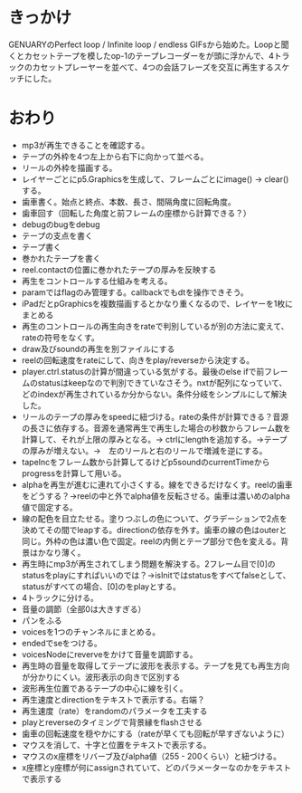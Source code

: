 # きっかけ
GENUARYのPerfect loop / Infinite loop / endless GIFsから始めた。Loopと聞くとカセットテープを模したop-1のテープレコーダーをが頭に浮かんで、4トラックのカセットプレーヤーを並べて、4つの会話フレーズを交互に再生するスケッチにした。

# おわり
- mp3が再生できることを確認する。
- テープの外枠を4つ左上から右下に向かって並べる。
- リールの外枠を描画する。
- レイヤーごとにp5.Graphicsを生成して、フレームごとにimage() → clear()する。
- 歯車書く。始点と終点、本数、長さ、間隔角度に回転角度。
- 歯車回す（回転した角度と前フレームの座標から計算できる？）
- debugのbugをdebug
- テープの支点を書く
- テープ書く
- 巻かれたテープを書く
- reel.contactの位置に巻かれたテープの厚みを反映する
- 再生をコントロールする仕組みを考える。
- paramではflagのみ管理する。callbackでもdtを操作できそう。
- iPadだとpGraphicsを複数描画するとかなり重くなるので、レイヤーを1枚にまとめる
- 再生のコントロールの再生向きをrateで判別しているが別の方法に変えて、rateの符号をなくす。
- draw及びsoundの再生を別ファイルにする
- reelの回転速度をrateにして、向きをplay/reverseから決定する。
- player.ctrl.statusの計算が間違っている気がする。最後のelse ifで前フレームのstatusはkeepなので判別できていなさそう。nxtが配列になっていて、どのindexが再生されているか分からない。条件分岐をシンプルにして解決した。
- リールのテープの厚みをspeedに紐づける。rateの条件が計算できる？音源の長さに依存する。音源を通常再生で再生した場合の秒数からフレーム数を計算して、それが上限の厚みとなる。→ ctrlにlengthを追加する。→テープの厚みが増えない。→　左のリールと右のリールで増減を逆にする。
- tapeIncをフレーム数から計算してるけどp5soundのcurrentTimeからprogressを計算して用いる。
- alphaを再生が進むに連れて小さくする。線をできるだけなくす。reelの歯車をどうする？→reelの中と外でalpha値を反転させる。歯車は濃いめのalpha値で固定する。
- 線の配色を目立たせる。塗りつぶしの色について、グラデーションで2点を決めてその間でleapする。directionの依存を外す。歯車の線の色はouterと同じ。外枠の色は濃い色で固定。reelの内側とテープ部分で色を変える。背景はかなり薄く。
- 再生時にmp3が再生されてしまう問題を解決する。2フレーム目で[0]のstatusをplayにすればいいのでは？→isInitではstatusをすべてfalseとして、statusがすべての場合、[0]のをplayとする。
- 4トラックに分ける。
- 音量の調節（全部0は大きすぎる）
- パンをふる
- voicesを1つのチャンネルにまとめる。
- endedでseをつける。
- voicesNodeにreverveをかけて音量を調節する。
- 再生時の音量を取得してテープに波形を表示する。テープを見ても再生方向が分かりにくい。波形表示の向きで区別する
- 波形再生位置であるテープの中心に線を引く。
- 再生速度とdirectionをテキストで表示する。右端？
- 再生速度（rate）をrandomのパラメータを工夫する
- playとreverseのタイミングで背景縁をflashさせる
- 歯車の回転速度を穏やかにする（rateが早くても回転が早すぎないように）
- マウスを消して、十字と位置をテキストで表示する。
- マウスのx座標をリバーブ及びalpha値（255 - 200くらい）と紐づける。
- x座標とy座標が何にassignされていて、どのパラメーターなのかをテキストで表示する
